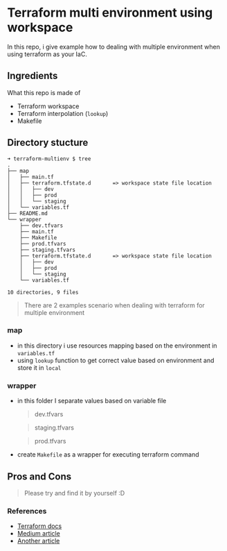 # Terraform multi environment using workspace
In this repo, i give example how to dealing with multiple environment when using terraform as your IaC.

## Ingredients
What this repo is made of

- Terraform workspace
- Terraform interpolation (`lookup`)
- Makefile


## Directory stucture
```
➜ terraform-multienv $ tree
.
├── map
│   ├── main.tf
│   ├── terraform.tfstate.d       => workspace state file location
│   │   ├── dev
│   │   ├── prod
│   │   └── staging
│   └── variables.tf
├── README.md
└── wrapper
    ├── dev.tfvars
    ├── main.tf
    ├── Makefile
    ├── prod.tfvars
    ├── staging.tfvars
    ├── terraform.tfstate.d       => workspace state file location
    │   ├── dev
    │   ├── prod
    │   └── staging
    └── variables.tf

10 directories, 9 files
```

> There are 2 examples scenario when dealing with terraform for multiple environment

### map
- in this directory i use resources mapping based on the environment in `variables.tf`
- using `lookup` function to get correct value based on environment and store it in `local`

### wrapper
- in this folder I separate values based on variable file
  > dev.tfvars

  > staging.tfvars

  > prod.tfvars

- create `Makefile` as a wrapper for executing terraform command

## Pros and Cons
> Please try and find it by yourself :D


### References
- [Terraform docs](https://www.terraform.io/docs/state/workspaces.html)
- [Medium article](https://medium.com/capital-one-tech/deploying-multiple-environments-with-terraform-kubernetes-7b7f389e622)
- [Another article](http://saurabh-hirani.github.io/writing/2017/08/02/terraform-makefile)